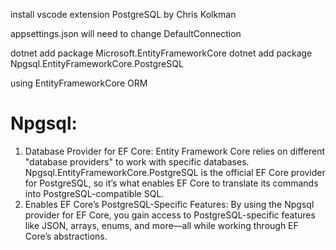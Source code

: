 install vscode extension PostgreSQL by Chris Kolkman


appsettings.json will need to change DefaultConnection

dotnet add package Microsoft.EntityFrameworkCore
dotnet add package Npgsql.EntityFrameworkCore.PostgreSQL

using EntityFrameworkCore ORM


# Npgsql:
1. Database Provider for EF Core: Entity Framework Core relies on different "database providers" to work with specific databases. Npgsql.EntityFrameworkCore.PostgreSQL is the official EF Core provider for PostgreSQL, so it’s what enables EF Core to translate its commands into PostgreSQL-compatible SQL.
2. Enables EF Core’s PostgreSQL-Specific Features: By using the Npgsql provider for EF Core, you gain access to PostgreSQL-specific features like JSON, arrays, enums, and more—all while working through EF Core’s abstractions.
